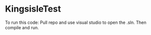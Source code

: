 # KingsisleTest

To run this code:
    Pull repo and use visual studio to open the .sln. Then compile and run.
